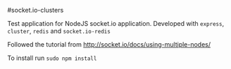 #socket.io-clusters

Test application for NodeJS socket.io application. Developed with `express`, `cluster`, `redis` and `socket.io-redis`

Followed the tutorial from http://socket.io/docs/using-multiple-nodes/

To install run `sudo npm install`


